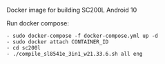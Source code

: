 Docker image for building SC200L Android 10

Run docker compose:

    - sudo docker-compose -f docker-compose.yml up -d
    - sudo docker attach CONTAINER_ID
    - cd sc200l
    - ./compile_sl8541e_3in1_w21.33.6.sh all eng

